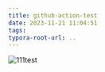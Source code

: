 ```yaml
---
title: github-action-test
date: 2023-11-21 11:04:51
tags:
typora-root-url: ..
---
```


![111test](/image/111test-1701610035115.jpg)